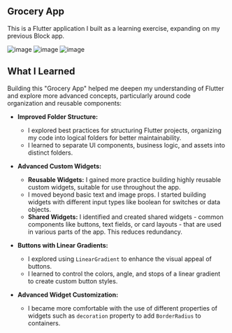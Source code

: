 ## Grocery App

This is a Flutter application I built as a learning exercise, expanding on my previous Block app.

![image](https://github.com/user-attachments/assets/de86cba1-efaa-4dce-b59c-8c5940649b5a)
![image](https://github.com/user-attachments/assets/af42c32d-556c-4041-9a87-180737baacb6)
![image](https://github.com/user-attachments/assets/5fd0375a-5914-4589-9145-8a2de3e296a4)


## What I Learned

Building this "Grocery App" helped me deepen my understanding of Flutter and explore more advanced concepts, particularly around code organization and reusable components:

* **Improved Folder Structure:**
    * I explored best practices for structuring Flutter projects, organizing my code into logical folders for better maintainability.
    * I learned to separate UI components, business logic, and assets into distinct folders.

* **Advanced Custom Widgets:**
    * **Reusable Widgets:** I gained more practice building highly reusable custom widgets, suitable for use throughout the app.
    * I moved beyond basic text and image props. I started building widgets with different input types like boolean for switches or data objects.
    * **Shared Widgets:** I identified and created shared widgets - common components like buttons, text fields, or card layouts - that are used in various parts of the app. This reduces redundancy.

* **Buttons with Linear Gradients:**
    * I explored using `LinearGradient` to enhance the visual appeal of buttons.
    * I learned to control the colors, angle, and stops of a linear gradient to create custom button styles.

* **Advanced Widget Customization:**
    * I became more comfortable with the use of different properties of widgets such as `decoration` property to add `BorderRadius` to containers.
 
